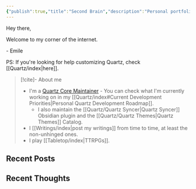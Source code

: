 ```yaml
---
{"publish":true,"title":"Second Brain","description":"Personal portfolio and blog.","created":"Saturday, December 3rd 2022, 3:27:32 pm","modified":"Saturday, May 31st 2025, 10:15:02 am","cssclasses":"mado-heading index-page home-page hide-title hide-date"}
---
```



Hey there,

Welcome to my corner of the internet.

\- Emile

PS: If you're looking for help customizing Quartz, check [[Quartz/index\|here]].

> [!cite]- About me
>
> - I'm a [Quartz Core Maintainer](https://quartz.jzhao.xyz/) - You can check what I'm currently working on in my [[Quartz/index#Current Development Priorities\|Personal Quartz Development Roadmap]].
> 	- I also maintain the [[Quartz/Quartz Syncer\|Quartz Syncer]] Obsidian plugin and the [[Quartz/Quartz Themes\|Quartz Themes]] Catalog.
> - I [[Writings/index\|post my writings]] from time to time, at least the non-unhinged ones.
> - I play [[Tabletop/index\|TTRPGs]].

<!-- - I write a blog about things that shouldn't need to: [[Writings/Blog/index\|Stating The Obvious]], -->

## Recent Posts



## Recent Thoughts


